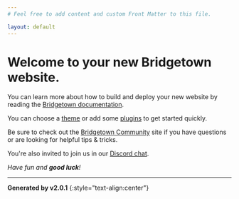 ```yaml
---
# Feel free to add content and custom Front Matter to this file.

layout: default
---
```


# Welcome to your new Bridgetown website.

You can learn more about how to build and deploy your new website by reading the [Bridgetown documentation](https://www.bridgetownrb.com/docs).

You can choose a [theme](https://github.com/topics/bridgetown-theme) or add some [plugins](https://www.bridgetownrb.com/plugins/) to get started quickly.

Be sure to check out the [Bridgetown Community](https://community.bridgetown.pub) site if you have questions or are looking for helpful tips & tricks.

You're also invited to join us in our [Discord chat](https://discord.gg/4E6hktQGz4).

_Have fun and **good luck**!_

----

**Generated by v2.0.1**
{:style="text-align:center"}
